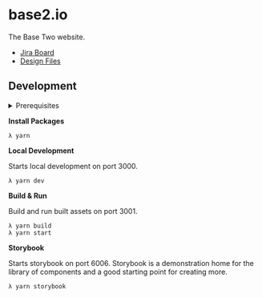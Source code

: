 # base2.io

The Base Two website.

- [Jira Board](https://b2io.atlassian.net/jira/software/projects/B2IO/boards/7)
- [Design Files](https://app.zeplin.io/project/5fff21e06012bf1d470820c3)

## Development

<details>
<summary>Prerequisites</summary>

You'll need to set up Git and NPM before you can run this project locally. The setup for these is slightly different depending on your OS.

1. Git - Follow the [Git instructions](https://git-scm.com/book/en/v2/Getting-Started-Installing-Git) to install Git for your OS.

1. Clone the repo

   ```bash
   # Either using SSH
   > git clone git@github.com:b2io/base2.io.git

   # Or using HTTPS
   > git clone https://github.com/b2io/base2.io.git

   ```

1. Node - [download](https://nodejs.org/en/download/) or install via your OS's package manager

   - Mac users can install and maintain Node through the package manager [Homebrew](https://brew.sh/):

     ```
     brew install node
     ```

   - Windows users can install and maintain Node using the package manager [Chocolatey](https://chocolatey.org/install):

     ```
     choco install nodejs-lts -y
     ```

1. Install yarn via npm

   ```
   npm install --global yarn
   ```

</details>

**Install Packages**

```
λ yarn
```

**Local Development**

Starts local development on port 3000.

```
λ yarn dev
```

**Build & Run**

Build and run built assets on port 3001.

```
λ yarn build
λ yarn start
```

**Storybook**

Starts storybook on port 6006. Storybook is a demonstration home for the library of components and a good starting point for creating more.

```
λ yarn storybook
```
